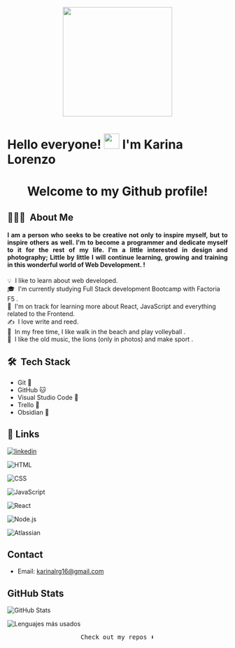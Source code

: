 
<p align="center">
  <img width="250" src="https://media.giphy.com/media/jIgXf4hgbHCeKiXpvt/giphy.gif">
</p>


# Hello everyone! <img src="https://media.giphy.com/media/hvRJCLFzcasrR4ia7z/giphy.gif" width="35">  I'm Karina Lorenzo 
<div align="center">
  <h1>Welcome to my Github profile!</h1>
</div>


## 👩🏽‍💻 &nbsp;About Me

<div align="justify">
  
  <h4>I am a person who seeks to be creative not only to inspire myself, but to inspire others as well. I'm to become a programmer and dedicate myself to it for the rest of my life. I'm a little interested in design and photography; Little by little I will continue learning, growing and training in this wonderful world of Web Development. !</h4>
</div>



💡 &nbsp;I like to learn about web developed.\
🎓 &nbsp;I'm currently studying Full Stack development Bootcamp with Factoria F5 .\
🌱 &nbsp;I'm on track for learning more about React, JavaScript and everything related to the Frontend.\
✍️ &nbsp;I love write and reed.\
🏐 &nbsp;In my free time, I like walk in the beach and play volleyball .\
📌 &nbsp;I like the old music, the lions (only in photos) and make sport .


 ## 🛠 &nbsp;Tech Stack
 
- Git 👾
- GitHub 🐱
- Visual Studio Code 🚀
- Trello 🎯
- Obsidian 🧠

## 🔗 Links

[![linkedin](https://img.shields.io/badge/linkedin-0A66C2?style=for-the-badge&logo=linkedin&logoColor=white)](https://www.linkedin.com/feed/)

![HTML](https://img.shields.io/badge/-HTML-E34F26?logo=html5&logoColor=white&style=flat)

![CSS](https://img.shields.io/badge/-CSS-1572B6?logo=css3&logoColor=white&style=flat)

![JavaScript](https://img.shields.io/badge/-JavaScript-F7DF1E?logo=javascript&logoColor=black&style=flat)

![React](https://img.shields.io/badge/-React-61DAFB?logo=react&logoColor=black&style=flat)

![Node.js](https://img.shields.io/badge/-Node.js-339933?logo=node.js&logoColor=white&style=flat)

![Atlassian](https://img.shields.io/badge/-Atlassian-0052CC?logo=atlassian&logoColor=white&style=flat)


## Contact
- Email: karinalrg16@gmail.com

## GitHub Stats

![GitHub Stats](https://github-readme-stats.vercel.app/api?username=karinalorenzo&show_icons=true&count_private=true&theme=merko )

![Lenguajes más usados](https://github-readme-stats.vercel.app/api/top-langs/?username=TuNombreDeUsuario&layout=compact&theme=merko)

<p align="center"><samp>
Check out my repos ⬇️  
  </samp>

